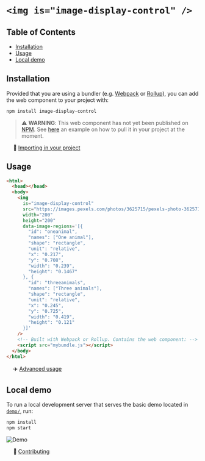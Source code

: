 # `<img is="image-display-control" />`

## Table of Contents

<!-- toc -->

- [Installation](#installation)
- [Usage](#usage)
- [Local demo](#local-demo)

<!-- tocstop -->

## Installation

Provided that you are using a bundler (e.g. [Webpack](https://webpack.js.org/)
or [Rollup](https://rollupjs.org/)), you can add the web component to your
project with:

```bash
npm install image-display-control
```

> :warning: **WARNING**: This web component has not yet been published on
> [NPM](https://www.npmjs.com/). See
> [here](https://github.com/Frameright/image-display-control-wordpress/tree/master/src/assets/js/thirdparty)
> an example on how to pull it in your project at the moment.

&emsp; :floppy_disk: [Importing in your project](docs/explanation/importing.md)

## Usage

```html
<html>
  <head></head>
  <body>
    <img
      is="image-display-control"
      src="https://images.pexels.com/photos/3625715/pexels-photo-3625715.jpeg"
      width="200"
      height="200"
      data-image-regions='[{
        "id": "oneanimal",
        "names": ["One animal"],
        "shape": "rectangle",
        "unit": "relative",
        "x": "0.217",
        "y": "0.708",
        "width": "0.239",
        "height": "0.1467"
      }, {
        "id": "threeanimals",
        "names": ["Three animals"],
        "shape": "rectangle",
        "unit": "relative",
        "x": "0.245",
        "y": "0.725",
        "width": "0.419",
        "height": "0.121"
      }]'
    />
    <!-- Built with Webpack or Rollup. Contains the web component: -->
    <script src="mybundle.js"></script>
  </body>
</html>
```

&emsp; :airplane: [Advanced usage](docs/usage.md)

## Local demo

To run a local development server that serves the basic demo located in
[`demo/`](demo/), run:

```bash
npm install
npm start
```

![Demo](docs/assets/demo.gif)

&emsp; :wrench: [Contributing](docs/contributing.md)
